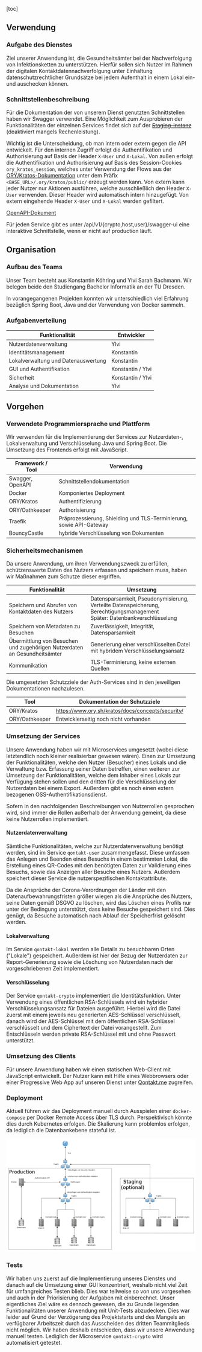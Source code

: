[toc]

## Verwendung

###  Aufgabe des Dienstes

Ziel unserer Anwendung ist, die Gesundheitsämter bei der Nachverfolgung von Infektionsketten zu unterstützen. Hierfür sollen sich Nutzer im Rahmen der digitalen Kontaktdatennachverfolgung unter Einhaltung datenschutzrechtlicher Grundsätze bei jedem Aufenthalt in einem Lokal ein- und auschecken können.

### Schnittstellenbeschreibung

Für die Dokumentation der von unserem Dienst genutzten Schnittstellen haben wir Swagger verwendet. Eine Möglichkeit zum Ausprobieren der Funktionalitäten der einzelnen Services findet sich auf der ~~[Staging-Instanz](https://staging.qontakt.me)~~ (deaktiviert mangels Rechenleistung).

Wichtig ist die Unterscheidung, ob man intern oder extern gegen die API entwickelt. Für den internen Zugriff erfolgt die Authentifikation und Authorisierung auf Basis der Header `X-User` und `X-Lokal`. Von außen erfolgt die Authentifikation und Authorisierung auf Basis des Session-Cookies `ory_kratos_session`, welches unter Verwendung der Flows aus der [ORY/Kratos-Dokumentation](https://www.ory.sh/kratos/docs/self-service) unter dem Präfix `<BASE_URL>/.ory/kratos/public/` erzeugt werden kann. Von extern kann jeder Nutzer nur Aktionen ausführen, welche ausschließlich den Header `X-User` verwenden. Dieser Header wird automatisch intern hinzugefügt. Von extern eingehende Header `X-User` und `X-Lokal` werden gefiltert.

[OpenAPI-Dokument](openapi.yml)

Für jeden Service gibt es unter /api/v1/{crypto,host,user}/swagger-ui eine interaktive Schnittstelle, wenn er nicht auf production läuft. 

## Organisation

### Aufbau des Teams

Unser Team besteht aus Konstantin Köhring und Ylvi Sarah Bachmann. Wir belegen beide den Studiengang Bachelor Informatik an der TU Dresden.

In vorangegangenen Projekten konnten wir unterschiedlich viel Erfahrung bezüglich Spring Boot, Java und der Verwendung von Docker sammeln.

### Aufgabenverteilung

| Funktionalität                      | Entwickler        |
| ----------------------------------- | ----------------- |
| Nutzerdatenverwaltung               | Ylvi              |
| Identitätsmanagement                | Konstantin        |
| Lokalverwaltung und Datenauswertung | Konstantin        |
| GUI und Authentifikation            | Konstantin / Ylvi |
| Sicherheit                          | Konstantin / Ylvi |
| Analyse und Dokumentation           | Ylvi              |

## Vorgehen

### Verwendete Programmiersprache und Plattform

Wir verwenden für die Implementierung der Services zur Nutzerdaten-, Lokalverwaltung und Verschlüsselung Java und Spring Boot. Die Umsetzung des Frontends erfolgt mit JavaScript.

| Framework / Tool | Verwendung                                                   |
| ---------------- | ------------------------------------------------------------ |
| Swagger, OpenAPI | Schnittstellendokumentation                                  |
| Docker           | Komponiertes Deployment                                      |
| ORY/Kratos       | Authentifizierung                                            |
| ORY/Oathkeeper   | Authorisierung                                               |
| Traefik          | Präprozessierung, Shielding und TLS-Terminierung, sowie API-Gateway |
| BouncyCastle     | hybride Verschlüsselung von Dokumenten                       |

### Sicherheitsmechanismen

Da unsere Anwendung, um ihren Verwendungszweck zu erfüllen, schützenswerte Daten des Nutzers erfassen und speichern muss, haben wir Maßnahmen zum Schutze dieser ergriffen.

| Funktionalität                                               | Umsetzung                                                    |
| ------------------------------------------------------------ | ------------------------------------------------------------ |
| Speichern und Abrufen von Kontaktdaten des Nutzers           | Datensparsamkeit, Pseudonymisierung, Verteilte Datenspeicherung, Berechtigungsmanagement<br />Später: Datenbankverschlüsselung |
| Speichern von Metadaten zu Besuchen                          | Zuverlässigkeit, Integrität, Datensparsamkeit                |
| Übermittlung von Besuchen und zugehörigen Nutzerdaten an Gesundheitsämter | Generierung einer verschlüsselten Datei mit hybridem Verschlüsselungsansatz |
| Kommunikation                                                | TLS-Terminierung, keine externen Quellen                     |

Die umgesetzten Schutzziele der Auth-Services sind in den jeweiligen Dokumentationen nachzulesen.

| Tool           | Dokumentation der Schutzziele                     |
| -------------- | ------------------------------------------------- |
| ORY/Kratos     | https://www.ory.sh/kratos/docs/concepts/security/ |
| ORY/Oathkeeper | Entwicklerseitig noch nicht vorhanden             |

### Umsetzung der Services

Unsere Anwendung haben wir mit Microservices umgesetzt (wobei diese letztendlich noch kleiner realisierbar gewesen wären). Einen zur Umsetzung der Funktionalitäten, welche den Nutzer (Besucher) eines Lokals und die Verwaltung bzw. Erfassung seiner Daten betreffen, einen weiteren zur Umsetzung der Funktionalitäten, welche dem Inhaber eines Lokals zur Verfügung stehen sollen und den dritten für die Verschlüsselung der Nutzerdaten bei einem Export. Außerdem gibt es noch einen extern bezogenen OSS-Authentifikationsdienst.

Sofern in den nachfolgenden Beschreibungen von Nutzerrollen gesprochen wird, sind immer die Rollen außerhalb der Anwendung gemeint, da diese keine Nutzerrollen implementiert.

#### Nutzerdatenverwaltung

Sämtliche Funktionalitäten, welche zur Nutzerdatenverwaltung benötigt werden, sind im Service `qontakt-user` zusammengefasst. Diese umfassen das Anlegen und Beenden eines Besuchs in einem bestimmten Lokal, die Erstellung eines QR-Codes mit den benötigten Daten zur Validierung eines Besuchs, sowie das Anzeigen aller Besuche eines Nutzers. Außerdem speichert dieser Service die nutzerspezifischen Kontaktattribute.

Da die Ansprüche der Corona-Verordnungen der Länder mit den Datenaufbewahrungsfristen größer wiegen als die Ansprüche des Nutzers, seine Daten gemäß DSGVO zu löschen, wird das Löschen eines Profils nur unter der Bedingung unterstützt, dass keine Besuche gespeichert sind. Dies genügt, da Besuche automatisch nach Ablauf der Speicherfrist gelöscht werden.

#### Lokalverwaltung

Im Service `qontakt-lokal` werden alle Details zu besuchbaren Orten ("Lokale") gespeichert. Außerdem ist hier der Bezug der Nutzerdaten zur Report-Generierung sowie die Löschung von Nutzerdaten nach der vorgeschriebenen Zeit implementiert.

#### Verschlüsselung

Der Service `qontakt-crypto` implementiert die Identitätsfunktion. Unter Verwendung eines öffentlichen RSA-Schlüssels wird ein hybrider Verschlüsselungsansatz für Dateien ausgeführt. Hierbei wird die Datei zuerst mit einem jeweils neu generierten AES-Schlüssel verschlüsselt, danach wird der AES-Schlüssel mit dem öffentlichen RSA-Schlüssel verschlüsselt und dem Ciphertext der Datei vorangestellt. Zum Entschlüsseln werden private RSA-Schlüssel mit und ohne Passwort unterstützt.

### Umsetzung des Clients

Für unsere Anwendung haben wir einen statischen Web-Client mit JavaScript entwickelt. Der Nutzer kann mit Hilfe eines Webbrowsers oder einer Progressive Web App auf unseren Dienst unter [Qontakt.me](https://www.qontakt.me) zugreifen.

### Deployment

Aktuell führen wir das Deployment manuell durch Ausspielen einer `docker-compose` per Docker Remote Access über TLS durch. Perspektivisch könnte dies durch Kubernetes erfolgen. Die Skalierung kann problemlos erfolgen, da lediglich die Datenbankebene stateful ist.

![deployment_chart](deployment_chart.png)

### Tests

Wir haben uns zuerst auf die Implementierung unseres Dienstes und danach auf die Umsetzung einer GUI konzentriert, weshalb nicht viel Zeit für umfangreiches Testen blieb. Dies war teilweise so von uns vorgesehen und auch in der Priorisierung der Aufgaben mit einberechnet. Unser eigentliches Ziel wäre es dennoch gewesen, die zu Grunde liegenden Funktionalitäten unserer Anwendung mit Unit-Tests abzudecken. Dies war leider auf Grund der Verzögerung des Projektstarts und des Mangels an verfügbarer Arbeitszeit durch das Ausscheiden des dritten Teammitglieds nicht möglich. Wir haben deshalb entschieden, dass wir unsere Anwendung manuell testen. Lediglich der Microservice `qontakt-crypto` wird automatisiert getestet.
